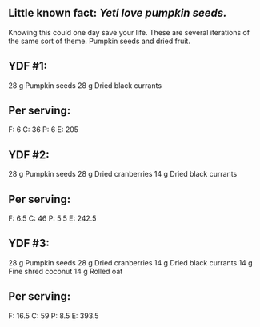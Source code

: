 ## Little known fact: *Yeti love pumpkin seeds.*

Knowing this could one day save your life. These are several iterations of the same sort of theme. Pumpkin 
seeds and dried fruit.

## YDF #1:
28 g Pumpkin seeds
28 g Dried black currants

## Per serving:
F: 6
C: 36
P: 6
E: 205

## YDF #2:
28 g Pumpkin seeds
28 g Dried cranberries
14 g Dried black currants

## Per serving:
F: 6.5
C: 46
P: 5.5
E: 242.5

## YDF #3:
28 g Pumpkin seeds
28 g Dried cranberries
14 g Dried black currants
14 g Fine shred coconut
14 g Rolled oat

## Per serving:
F: 16.5
C: 59
P: 8.5
E: 393.5
